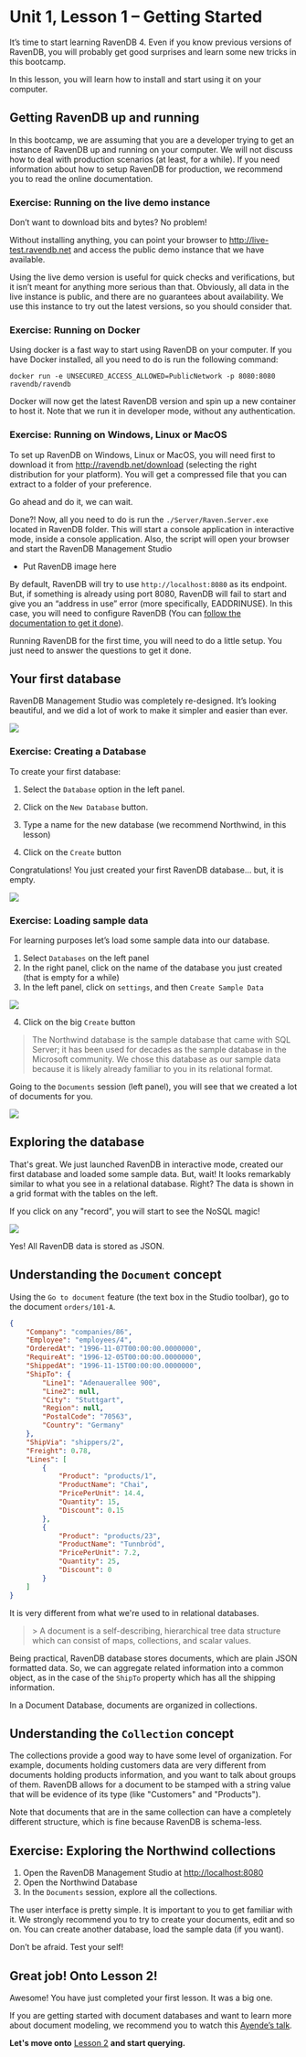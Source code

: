 Unit 1, Lesson 1 – Getting Started
==================================

It’s time to start learning RavenDB 4. Even if you know previous versions of
RavenDB, you will probably get good surprises and learn some new tricks in this
bootcamp.

In this lesson, you will learn how to install and start using it on your
computer.

Getting RavenDB up and running
------------------------------

In this bootcamp, we are assuming that you are a developer trying to get an
instance of RavenDB up and running on your computer. We will not discuss how to
deal with production scenarios (at least, for a while). If you need information
about how to setup RavenDB for production, we recommend you to read the online
documentation.

### Exercise: Running on the live demo instance

Don’t want to download bits and bytes? No problem!

Without installing anything, you can point your browser to
<http://live-test.ravendb.net> and access the public demo instance that we have
available.

Using the live demo version is useful for quick checks and verifications, but it
isn’t meant for anything more serious than that. Obviously, all data in the live
instance is public, and there are no guarantees about availability. We use this
instance to try out the latest versions, so you should consider that.

### Exercise: Running on Docker

Using docker is a fast way to start using RavenDB on your computer. If you have
Docker installed, all you need to do is run the following command:

~~~~~~~~~~~~~~~~~~~~~~~~~~~~~~~~~~~~~~~~~~~~~~~~~~~~~~~~~~~~~~~~~~~~~~~~~~~~~~~~
docker run -e UNSECURED_ACCESS_ALLOWED=PublicNetwork -p 8080:8080 ravendb/ravendb
~~~~~~~~~~~~~~~~~~~~~~~~~~~~~~~~~~~~~~~~~~~~~~~~~~~~~~~~~~~~~~~~~~~~~~~~~~~~~~~~

Docker will now get the latest RavenDB version and spin up a new container to
host it. Note that we run it in developer mode, without any authentication.

### Exercise: Running on Windows, Linux or MacOS

To set up RavenDB on Windows, Linux or MacOS, you will need first to download it
from <http://ravendb.net/download> (selecting the right distribution for your
platform). You will get a compressed file that you can extract to a folder of
your preference.

Go ahead and do it, we can wait.

Done?! Now, all you need to do is run the `./Server/Raven.Server.exe` located
in RavenDB folder. This will start a console application in interactive mode,
inside a console application. Also, the script will open your browser and start
the RavenDB Management Studio

-   Put RavenDB image here

By default, RavenDB will try to use `http://localhost:8080` as its endpoint.
But, if something is already using port 8080, RavenDB will fail to start and
give you an “address in use” error (more specifically, EADDRINUSE). In this
case, you will need to configure RavenDB (You can [follow the documentation to
get it
done](https://ravendb.net/docs/article-page/4.0/csharp/server/configuration/configuration-options)).

Running RavenDB for the first time, you will need to do a little setup. You just
need to answer the questions to get it done.

Your first database
-------------------

RavenDB Management Studio was completely re-designed. It’s looking beautiful,
and we did a lot of work to make it simpler and easier than ever.

![](media/d1ff71a639f63e04488b56706a91f423.png)

### Exercise: Creating a Database

To create your first database:

1.  Select the `Database` option in the left panel.

2.  Click on the `New Database` button.

3.  Type a name for the new database (we recommend Northwind, in this lesson)

4.  Click on the `Create` button

Congratulations! You just created your first RavenDB database... but, it is
empty.

![](media/3f7ec9fbf9d626ebbe905e7a589e81ed.png)

### Exercise: Loading sample data

For learning purposes let’s load some sample data into our database.

1.  Select `Databases` on the left panel
2.  In the right panel, click on the name of the database you just created (that
   is empty for a while)
3.  In the left panel, click on `settings`, and then `Create Sample Data`

![](media/26de5d4d9b2cf6a0f8867677aa776b45.png)

4.  Click on the big `Create` button

> The Northwind database is the sample database that came with SQL Server;
it has been used for decades as the sample database in the Microsoft
community. We chose this database as our sample data because it is likely
already familiar to you in its relational format.

Going to the `Documents` session (left panel), you will see that we created a
lot of documents for you.

![](media/3f24692d124b788b08cb11e49d8fb66f.png)

Exploring the database
----------------------

That's great. We just launched RavenDB in interactive mode, created our first
database and loaded some sample data. But, wait! It looks remarkably similar to
what you see in a relational database. Right? The data is shown in a grid format
with the tables on the left.

If you click on any "record", you will start to see the NoSQL magic!

![](media/4bcc55018cd05b354a0d98c3ce7bcfb7.png)

Yes! All RavenDB data is stored as JSON.

Understanding the `Document` concept
------------------------------------

Using the `Go to document` feature (the text box in the Studio toolbar), go to
the document `orders/101-A`.

```json
{
    "Company": "companies/86",
    "Employee": "employees/4",
    "OrderedAt": "1996-11-07T00:00:00.0000000",
    "RequireAt": "1996-12-05T00:00:00.0000000",
    "ShippedAt": "1996-11-15T00:00:00.0000000",
    "ShipTo": {
        "Line1": "Adenauerallee 900",
        "Line2": null,
        "City": "Stuttgart",
        "Region": null,
        "PostalCode": "70563",
        "Country": "Germany"
    },
    "ShipVia": "shippers/2",
    "Freight": 0.78,
    "Lines": [
        {
            "Product": "products/1",
            "ProductName": "Chai",
            "PricePerUnit": 14.4,
            "Quantity": 15,
            "Discount": 0.15
        },
        {
            "Product": "products/23",
            "ProductName": "Tunnbröd",
            "PricePerUnit": 7.2,
            "Quantity": 25,
            "Discount": 0
        }
    ]
}
```

It is very different from what we're used to in relational databases.

>   \> A document is a self-describing, hierarchical tree data structure which
>   can consist of maps, collections, and scalar values.

Being practical, RavenDB database stores documents, which are plain JSON
formatted data. So, we can aggregate related information into a common object,
as in the case of the `ShipTo` property which has all the shipping information.

In a Document Database, documents are organized in collections.

Understanding the `Collection` concept
--------------------------------------

The collections provide a good way to have some level of organization. For
example, documents holding customers data are very different from documents
holding products information, and you want to talk about groups of them. RavenDB
allows for a document to be stamped with a string value that will be evidence of
its type (like "Customers" and "Products").

Note that documents that are in the same collection can have a completely
different structure, which is fine because RavenDB is schema-less.

Exercise: Exploring the Northwind collections
---------------------------------------------

1.  Open the RavenDB Management Studio at <http://localhost:8080>
2.  Open the Northwind Database
3.  In the `Documents` session, explore all the collections.

The user interface is pretty simple. It is important to you to get familiar with
it. We strongly recommend you to try to create your documents, edit and so on.
You can create another database, load the sample data (if you want).

Don’t be afraid. Test your self!

Great job! Onto Lesson 2!   
-------------------------

Awesome! You have just completed your first lesson. It was a big one. 

If you are getting started with document databases and want to learn more about
document modeling, we recommend you to watch this [Ayende’s
talk](https://www.youtube.com/watch?v=FY0BiZaJwL4).


**Let's move onto** [Lesson 2](../lesson2/README.md) **and start querying.**
